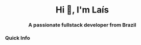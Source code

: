 <h1 align="center">Hi 👋, I'm Laís</h1>
<h3 align="center">A passionate fullstack developer from Brazil</h3>
<h3>Quick Info</h3>







